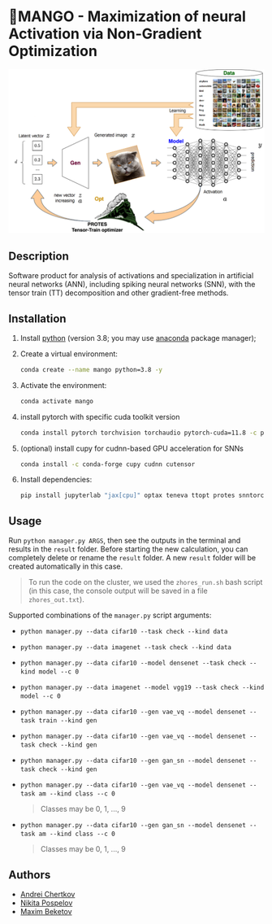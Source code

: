 # 🥭MANGO - Maximization of neural Activation via Non-Gradient Optimization

![MANGO framework](./MANGO-image.png)

## Description

Software product for analysis of activations and specialization in artificial neural networks (ANN), including spiking neural networks (SNN), with the tensor train (TT) decomposition and other gradient-free methods.



## Installation

1. Install [python](https://www.python.org) (version 3.8; you may use [anaconda](https://www.anaconda.com) package manager);

2. Create a virtual environment:
    ```bash
    conda create --name mango python=3.8 -y
    ```

3. Activate the environment:
    ```bash
    conda activate mango
    ```

4. install pytorch with specific cuda toolkit version
    ```bash
    conda install pytorch torchvision torchaudio pytorch-cuda=11.8 -c pytorch -c nvidia
   ```

5. (optional) install cupy for cudnn-based GPU acceleration for SNNs
    ```bash
   conda install -c conda-forge cupy cudnn cutensor
   ```
   
4. Install dependencies:
    ```bash
    pip install jupyterlab "jax[cpu]" optax teneva ttopt protes snntorch spikingjelly matplotlib nevergrad requests urllib3
    ```


## Usage

Run `python manager.py ARGS`, then see the outputs in the terminal and results in the `result` folder. Before starting the new calculation, you can completely delete or rename the `result` folder. A new `result` folder will be created automatically in this case.

> To run the code on the cluster, we used the `zhores_run.sh` bash script (in this case, the console output will be saved in a file `zhores_out.txt`).

Supported combinations of the `manager.py` script arguments:

- `python manager.py --data cifar10 --task check --kind data`

- `python manager.py --data imagenet --task check --kind data`

- `python manager.py --data cifar10 --model densenet --task check --kind model --c 0`

- `python manager.py --data imagenet --model vgg19 --task check --kind model --c 0`

- `python manager.py --data cifar10 --gen vae_vq --model densenet --task train --kind gen`

- `python manager.py --data cifar10 --gen vae_vq --model densenet --task check --kind gen`

- `python manager.py --data cifar10 --gen gan_sn --model densenet --task check --kind gen`

- `python manager.py --data cifar10 --gen vae_vq --model densenet --task am --kind class --c 0`
    > Classes may be 0, 1, ..., 9

- `python manager.py --data cifar10 --gen gan_sn --model densenet --task am --kind class --c 0`
    > Classes may be 0, 1, ..., 9


## Authors

- [Andrei Chertkov](https://github.com/AndreiChertkov)
- [Nikita Pospelov](https://github.com/niveousdragon)
- [Maxim Beketov](https://github.com/bekemax)
